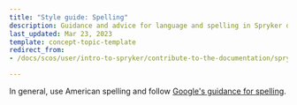 ```yaml
---
title: "Style guide: Spelling"
description: Guidance and advice for language and spelling in Spryker documentation
last_updated: Mar 23, 2023
template: concept-topic-template
redirect_from:
- /docs/scos/user/intro-to-spryker/contribute-to-the-documentation/spryker-documentation-style-guide/spelling.html

---
```


In general, use American spelling and follow [Google's guidance for spelling](https://developers.google.com/style/spelling).
